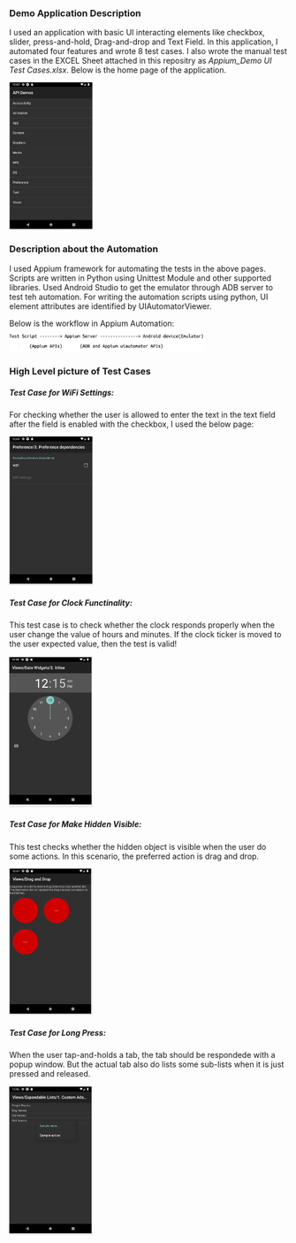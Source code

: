 ### Demo Application Description

I used an application with basic UI interacting elements like checkbox, slider, press-and-hold, Drag-and-drop and Text Field. In this application, I automated four features and wrote 8 test cases. I also wrote the manual test cases in the EXCEL Sheet attached in this repositry as *Appium_Demo UI Test Cases.xlsx*. Below is the home page of the application.

<img src="https://github.com/Hemalatah/android_automation_test/blob/master/Screen_shots/Home%20Page.png" width="30%">     

### Description about the Automation

I used Appium framework for automating the tests in the above pages. Scripts are written in Python using Unittest Module and other supported libraries. Used Android Studio to get the emulator through ADB server to test teh automation. For writing the automation scripts using python, UI element attributes are identified by UIAutomatorViewer.

Below is the workflow in Appium Automation:
<img src="https://github.com/Hemalatah/android_automation_test/blob/master/Screen_shots/Appium%20Workflow.png" width="70%">

### High Level picture of Test Cases

##### Test Case for WiFi Settings:
For checking whether the user is allowed to enter the text in the text field after the field is enabled with the checkbox, I used the below page:

<img src="https://github.com/Hemalatah/android_automation_test/blob/master/Screen_shots/WiFi_Settings_tests.png" width="30%">

##### Test Case for Clock Functinality:
This test case is to check whether the clock responds properly when the user change the value of hours and minutes. If the clock ticker is moved to the user expected value, then the test is valid!

<img src="https://github.com/Hemalatah/android_automation_test/blob/master/Screen_shots/Slider_test.png" width="30%">

##### Test Case for Make Hidden Visible:
This test checks whether the hidden object is visible when the user do some actions. In this scenario, the preferred action is drag and drop.

<img src="https://github.com/Hemalatah/android_automation_test/blob/master/Screen_shots/Drag_And_Drop_test.png" width="30%">

##### Test Case for Long Press:
When the user tap-and-holds a tab, the tab should be respondede with a popup window. But the actual tab also do lists some sub-lists when it is just pressed and released.

<img src="https://github.com/Hemalatah/android_automation_test/blob/master/Screen_shots/Long_Press_test.png" width="30%">

